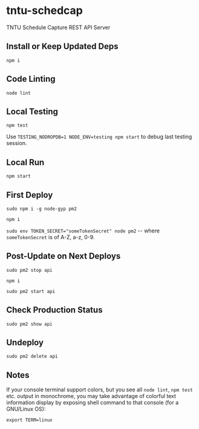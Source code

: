 # tntu-schedcap

TNTU Schedule Capture REST API Server

## Install or Keep Updated Deps

`npm i`

## Code Linting

`node lint`

## Local Testing

`npm test`

Use `TESTING_NODROPDB=1 NODE_ENV=testing npm start` to debug last testing session.

## Local Run

`npm start`

## First Deploy

`sudo npm i -g node-gyp pm2`

`npm i`

`sudo env TOKEN_SECRET="someTokenSecret" node pm2` -- where `someTokenSecret` is of A-Z, a-z, 0-9. 

## Post-Update on Next Deploys

`sudo pm2 stop api`

`npm i`

`sudo pm2 start api`

## Check Production Status

`sudo pm2 show api`

## Undeploy

`sudo pm2 delete api`

## Notes

If your console terminal support colors, but you see all `node lint`, `npm test`
etc. output in monochrome, you may take advantage of colorful text information display
by exposing shell command to that console (for a GNU/Linux OS):

`export TERM=linux`
